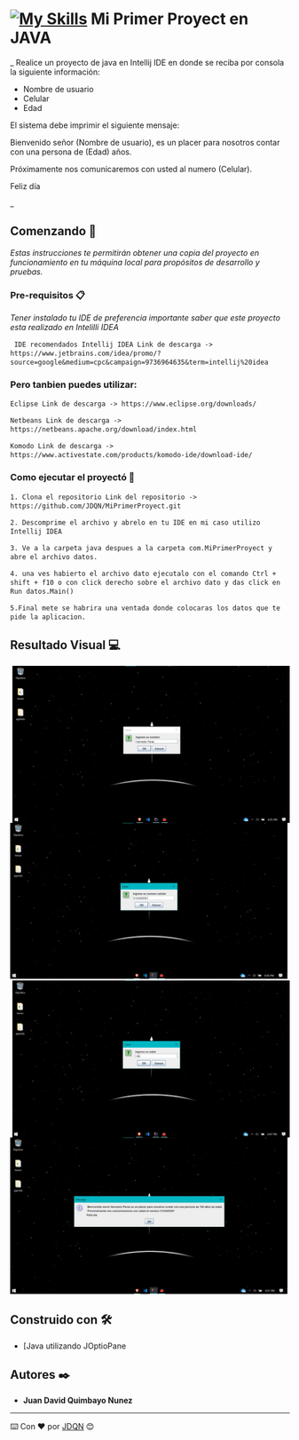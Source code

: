 

# [![My Skills](https://skills.thijs.gg/icons?i=java)](https://skills.thijs.gg) Mi Primer Proyect en JAVA 


_ Realice un proyecto de java en Intellij IDE en donde se reciba por consola la siguiente información:

- Nombre de usuario
- Celular
- Edad

El sistema debe imprimir el siguiente mensaje:



Bienvenido señor (Nombre de usuario), es un placer para nosotros contar con una persona de (Edad) años.

Próximamente nos comunicaremos con usted al numero (Celular).

Feliz día

_

## Comenzando 🚀

_Estas instrucciones te permitirán obtener una copia del proyecto en funcionamiento en tu máquina local para propósitos de desarrollo y pruebas._

### Pre-requisitos 📋

_Tener instalado tu IDE de preferencia importante saber que este proyecto esta realizado en Intelilli IDEA_

```
 IDE recomendados Intellij IDEA Link de descarga -> https://www.jetbrains.com/idea/promo/?source=google&medium=cpc&campaign=9736964635&term=intellij%20idea
 ```
 
 ### Pero tanbien puedes utilizar:
 
 ```
 Eclipse Link de descarga -> https://www.eclipse.org/downloads/
 ```
 ```
 Netbeans Link de descarga -> https://netbeans.apache.org/download/index.html
 ```
 ```
 Komodo Link de descarga -> https://www.activestate.com/products/komodo-ide/download-ide/
 ```

### Como ejecutar el proyectó  🔧

```
1. Clona el repositorio Link del repositorio -> https://github.com/JDQN/MiPrimerProyect.git
```
```
2. Descomprime el archivo y abrelo en tu IDE en mi caso utilizo Intellij IDEA
```
```
3. Ve a la carpeta java despues a la carpeta com.MiPrimerProyect y abre el archivo datos.
```
```
4. una ves habierto el archivo dato ejecutalo con el comando Ctrl + shift + f10 o con click derecho sobre el archivo dato y das click en Run datos.Main()
```
```
5.Final mete se habrira una ventada donde colocaras los datos que te pide la aplicacion.
```
## Resultado Visual 💻



<img  align='right' src="https://github.com/JDQN/MiPrimerProyect/blob/main/img1.jpeg" width="500" />

<img src="https://github.com/JDQN/MiPrimerProyect/blob/main/img2.jpeg" width="500" />

<img  align='right' src="https://github.com/JDQN/MiPrimerProyect/blob/main/img3.jpeg" width="500" />

<img src="https://github.com/JDQN/MiPrimerProyect/blob/main/img4.jpeg" width="500" />



## Construido con 🛠️

* [Java utilizando JOptioPane


## Autores ✒️

* **Juan David Quimbayo Nunez** 
---
⌨️ Con ❤️ por [JDQN](https://github.com/JDQN) 😊

